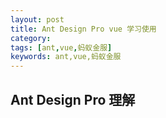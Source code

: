 ```yaml
---
layout: post
title: Ant Design Pro vue 学习使用
category: 
tags: [ant,vue,蚂蚁金服]
keywords: ant,vue,蚂蚁金服
---
```


## Ant Design Pro 理解
